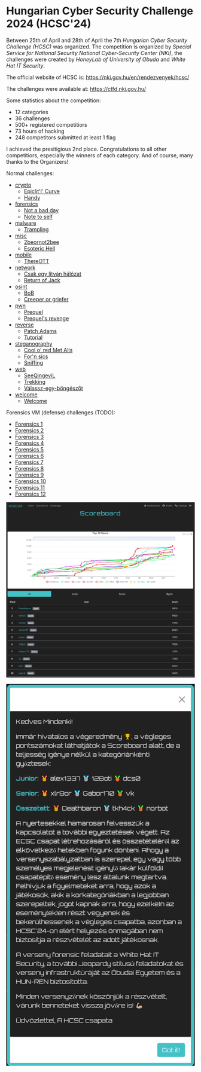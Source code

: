 # Hungarian Cyber Security Challenge 2024 (HCSC'24)

Between 25th of April and 28th of April the 7th *Hungarian Cyber Security Challenge (HCSC)* was organized. The competition is organized by *Special Service for National Security National Cyber-Security Center (NKI)*, the challenges were created by *HoneyLab of University of Obuda* and *White Hat IT Security*.

The official website of HCSC is: <https://nki.gov.hu/en/rendezvenyek/hcsc/>

The challenges were available at: <https://ctfd.nki.gov.hu/>

Some statistics about the competition:
- 12 categories
- 36 challenges
- 500+ registered competitiors
- 73 hours of hacking
- 248 competitors submitted at least 1 flag

I achieved the presitigious 2nd place. Congratulations to all other competitiors, especially the winners of each category. And of course, many thanks to the Organizers!

Normal challenges:

- [crypto](crypto)
    - [Epiclit'l' Curve](crypto/Epiclitl-Curve/)
    - [Handy](crypto/Handy/)
- [forensics](forensics)
    - [Not a bad day](forensics/Not-a-bad-day/)
    - [Note to self](forensics/Note-to-self/)
- [malware](malware)
    - [Trampling](malware/Trampling/)
- [misc](misc)
    - [2beornot2bee](misc/2be2bee/)
    - [Esoteric Hell](misc/Esoteric-Hell/)
- [mobile](mobile)
    - [ThereOTT](mobile/ThereOTT/)
- [network](network)
    - [Csak egy litván hálózat](network/Csak-egy-litvan-halozat/)
    - [Return of Jack](network/Return-of-Jack/)
- [osint](osint)
    - [BoB](osint/BoB/)
    - [Creeper or griefer](osint/Creeper-or-griefer/)
- [pwn](pwn)
    - [Prequel](pwn/Prequel/)
    - [Prequel's revenge](pwn/Prequels-revenge/)
- [reverse](reverse)
    - [Patch Adams](reverse/Patch-Adams/)
    - [Tutorial](reverse/Tutorial/)
- [steganography](steganography)
    - [Cool o' red Met Alls](steganography/Cool-o-red-Met-Alls/)
    - [For'n sics](steganography/Forn-sics/)
    - [Sniffing](steganography/Sniffing/)
- [web](web)
    - [SeeQingeviL](web/SeeQingeviL/)
    - [Trekking](web/Trekking/)
    - [Válassz-egy-böngészőt](web/Valassz-egy-bongeszot/)
- [welcome](welcome)
    - [Welcome](welcome/Welcome/)

Forensics VM (defense) challenges (TODO):

- [Forensics 1](defense/Forensic-1)
- [Forensics 2](defense/Forensic-2)
- [Forensics 3](defense/Forensic-3)
- [Forensics 4](defense/Forensic-4)
- [Forensics 5](defense/Forensic-5)
- [Forensics 6](defense/Forensic-6)
- [Forensics 7](defense/Forensic-7)
- [Forensics 8](defense/Forensic-8)
- [Forensics 9](defense/Forensic-9)
- [Forensics 10](defense/Forensic-10)
- [Forensics 11](defense/Forensic-11)
- [Forensics 12](defense/Forensic-12)

![Result](media/result.png)

![Result announcement](media/result-announcement.png)